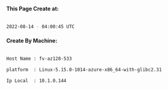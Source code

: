 
   
#### This Page Create at:

```bash

2022-08-14 - 04:00:45 UTC

```

#### Create By Machine:

```bash

Host Name : fv-az128-533

platform  : Linux-5.15.0-1014-azure-x86_64-with-glibc2.31

Ip Local  : 10.1.0.144

```


